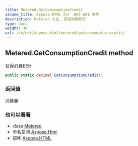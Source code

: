 ```yaml
---
title: Metered.GetConsumptionCredit
second_title: Aspose.HTML for .NET API 参考
description: Metered 方法. 获得消费积分
type: docs
weight: 30
url: /zh/net/aspose.html/metered/getconsumptioncredit/
---
```

## Metered.GetConsumptionCredit method

获得消费积分

```csharp
public static decimal GetConsumptionCredit()
```

### 返回值

消费量

### 也可以看看

* class [Metered](../)
* 命名空间 [Aspose.Html](../../metered/)
* 部件 [Aspose.HTML](../../../)


